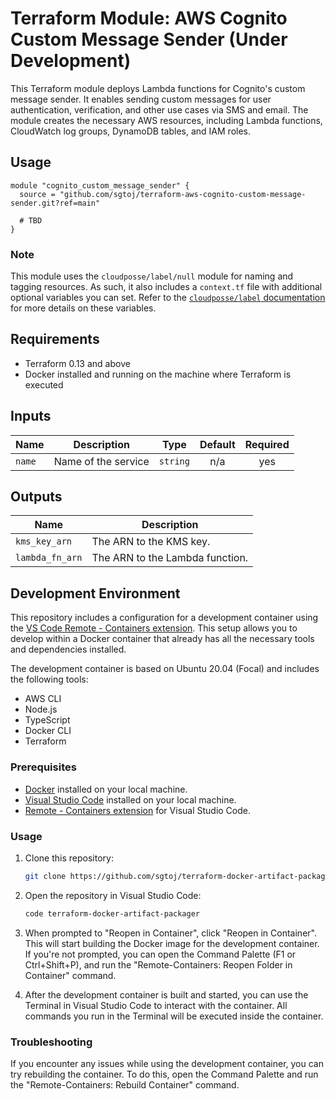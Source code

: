 # Terraform Module: AWS Cognito Custom Message Sender (Under Development)

This Terraform module deploys Lambda functions for Cognito's custom message
sender. It enables sending custom messages for user authentication,
verification, and other use cases via SMS and email. The module creates the
necessary AWS resources, including Lambda functions, CloudWatch log groups,
DynamoDB tables, and IAM roles.

## Usage

```hcl
module "cognito_custom_message_sender" {
  source = "github.com/sgtoj/terraform-aws-cognito-custom-message-sender.git?ref=main"

  # TBD
}
```

### Note

This module uses the `cloudposse/label/null` module for naming and tagging
resources. As such, it also includes a `context.tf` file with additional
optional variables you can set. Refer to the [`cloudposse/label` documentation](https://registry.terraform.io/modules/cloudposse/label/null/latest)
for more details on these variables.

## Requirements

- Terraform 0.13 and above
- Docker installed and running on the machine where Terraform is executed

## Inputs

| Name   | Description                                         | Type          | Default | Required |
|--------|-----------------------------------------------------|:-------------:|:-------:|:--------:|
| `name` | Name of the service                                 | `string`      | n/a     | yes      |

## Outputs

| Name            | Description                     |
|-----------------|---------------------------------|
| `kms_key_arn`   | The ARN to the KMS key.         |
| `lambda_fn_arn` | The ARN to the Lambda function. |

## Development Environment

This repository includes a configuration for a development container using the
[VS Code Remote - Containers extension](https://code.visualstudio.com/docs/remote/containers).
This setup allows you to develop within a Docker container that already has all
the necessary tools and dependencies installed.

The development container is based on Ubuntu 20.04 (Focal) and includes the
following tools:

- AWS CLI
- Node.js
- TypeScript
- Docker CLI
- Terraform

### Prerequisites

- [Docker](https://www.docker.com/products/docker-desktop) installed on your
  local machine.
- [Visual Studio Code](https://code.visualstudio.com/) installed on your
  local machine.
- [Remote - Containers extension](https://marketplace.visualstudio.com/items?itemName=ms-vscode-remote.remote-containers)
  for Visual Studio Code.

### Usage

1. Clone this repository:

    ```bash
    git clone https://github.com/sgtoj/terraform-docker-artifact-packager.git
    ```

2. Open the repository in Visual Studio Code:

    ```bash
    code terraform-docker-artifact-packager
    ```

3. When prompted to "Reopen in Container", click "Reopen in Container". This
   will start building the Docker image for the development container. If you're
   not prompted, you can open the Command Palette (F1 or Ctrl+Shift+P), and run
   the "Remote-Containers: Reopen Folder in Container" command.

4. After the development container is built and started, you can use the
   Terminal in Visual Studio Code to interact with the container. All commands
  you run in the Terminal will be executed inside the container.

### Troubleshooting

If you encounter any issues while using the development container, you can try
rebuilding the container. To do this, open the Command Palette and run the
"Remote-Containers: Rebuild Container" command.
